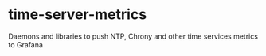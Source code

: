 # time-server-metrics
Daemons and libraries to push NTP, Chrony and other time services metrics to Grafana
